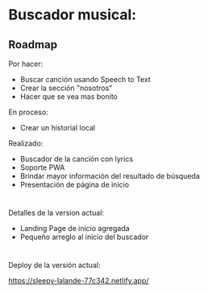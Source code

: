 # Buscador musical:

## Roadmap

Por hacer:

- Buscar canción usando Speech to Text
- Crear la sección "nosotros"
- Hacer que se vea mas bonito

En proceso:

- Crear un historial local

Realizado:

- Buscador de la canción con lyrics
- Soporte PWA
- Brindar mayor información del resultado de búsqueda
- Presentación de página de inicio
#

Detalles de la version actual:

- Landing Page de inicio agregada
- Pequeño arreglo al inicio del buscador
#

Deploy de la versión actual:

https://sleepy-lalande-77c342.netlify.app/